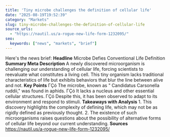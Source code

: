 ```yaml
---
title: 'Tiny microbe challenges the definition of cellular life'
date: "2025-08-19T19:52:39"
category: "Markets"
slug: tiny-microbe-challenges-the-definition-of-cellular-life
source_urls:
  - "https://nautil.us/a-rogue-new-life-form-1232095/"
seo:
  keywords: ["news", "markets", "brief"]
---
```

Here's the news brief:  **Headline** Microbe Defies Conventional Life Definition  **Summary Meta Description** A newly discovered microorganism is challenging our understanding of cellular life, forcing scientists to reevaluate what constitutes a living cell. This tiny organism lacks traditional characteristics of life but exhibits behaviors that blur the line between alive and not.  **Key Points**  ΓÇó The microbe, known as " Candidatus Carsonella ruddii," was found in aphids. ΓÇó It lacks a nucleus and other essential cellular structures. ΓÇó Despite this, it has been observed to adapt to its environment and respond to stimuli.  **Takeaways with Analysis**  1. This discovery highlights the complexity of defining life, which may not be as rigidly defined as previously thought. 2. The existence of such microorganisms raises questions about the possibility of alternative forms of cellular life beyond our current understanding.  **Sources** https://nautil.us/a-rogue-new-life-form-1232095/ 

